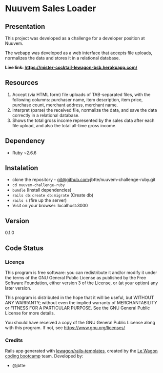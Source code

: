 # Nuuvem Sales Loader
## Presentation
This project was developed as a challenge for a developer position at Nuuvem.

The webapp was developed as a web interface that accepts file uploads, normalizes the data and stores it in a relational database.

**Live link: https://mister-cocktail-lewagon-bsb.herokuapp.com/**

## Resources
1. Accept (via HTML form) file uploads of TAB-separated files, with the following columns: purchaser name, item description, item price, purchase count, merchant address, merchant name.
2. Interpret (parse) the received file, normalize the data, and save the data correctly in a relational database.
3. Shows the total gross income represented by the sales data after each file upload, and also the total all-time gross income. 

## Dependency
* Ruby ~2.6.6

## Instalation
* clone the repository - git@github.com:jbtte/nuuvem-challenge-ruby.git
* `cd nuuvem-challenge-ruby`
* `bundle` (Install dependencies)
* `rails db:create db:migrate` (Create db)
* `rails s` (fire up the server)
* Visit on your browser: localhost:3000

## Version
0.1.0

## Code Status
### Licença
This program is free software: you can redistribute it and/or modify
it under the terms of the GNU General Public License as published by
the Free Software Foundation, either version 3 of the License, or
(at your option) any later version.

  This program is distributed in the hope that it will be useful,
  but WITHOUT ANY WARRANTY; without even the implied warranty of
  MERCHANTABILITY or FITNESS FOR A PARTICULAR PURPOSE.  See the
  GNU General Public License for more details.

  You should have received a copy of the GNU General Public License
  along with this program.  If not, see <https://www.gnu.org/licenses/>

### Credits
Rails app generated with [lewagon/rails-templates](https://github.com/lewagon/rails-templates), created by the [Le Wagon coding bootcamp](https://www.lewagon.com) team.
Developed by:
* @jbtte 

